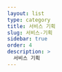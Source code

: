 ```yaml
---
layout: list
type: category
title: 서비스 기획
slug: 서비스-기획
sidebar: true
order: 4
description: >
  서비스 기획
---
```

